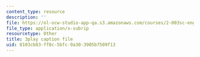 ```yaml
---
content_type: resource
description: ''
file: https://ol-ocw-studio-app-qa.s3.amazonaws.com/courses/2-003sc-engineering-dynamics-fall-2011/8103cb83ff8c5bfc9a303905b7509f13_p9DHjoLS3GA.vtt
file_type: application/x-subrip
resourcetype: Other
title: 3play caption file
uid: 8103cb83-ff8c-5bfc-9a30-3905b7509f13
---
```

